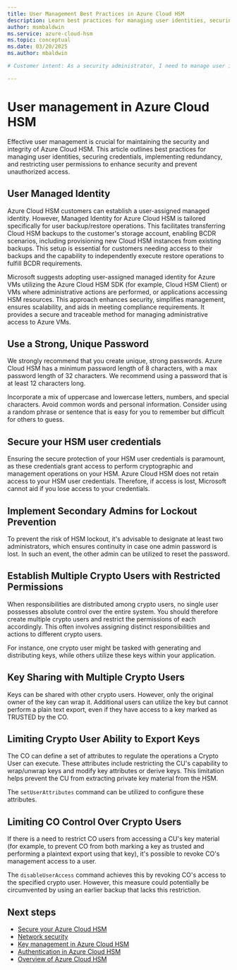 ```yaml
---
title: User Management Best Practices in Azure Cloud HSM
description: Learn best practices for managing user identities, securing credentials, implementing redundancy, and restricting user permissions in Azure Cloud HSM.
author: msmbaldwin
ms.service: azure-cloud-hsm
ms.topic: conceptual
ms.date: 03/20/2025
ms.author: mbaldwin

# Customer intent: As a security administrator, I need to manage user identities and permissions in Azure Cloud HSM to ensure security and compliance.

---
```


# User management in Azure Cloud HSM

Effective user management is crucial for maintaining the security and integrity of Azure Cloud HSM. This article outlines best practices for managing user identities, securing credentials, implementing redundancy, and restricting user permissions to enhance security and prevent unauthorized access.

## User Managed Identity

Azure Cloud HSM customers can establish a user-assigned managed identity. However, Managed Identity for Azure Cloud HSM is tailored specifically for user backup/restore operations. This facilitates transferring Cloud HSM backups to the customer's storage account, enabling BCDR scenarios, including provisioning new Cloud HSM instances from existing backups. This setup is essential for customers needing access to their backups and the capability to independently execute restore operations to fulfill BCDR requirements.  

Microsoft suggests adopting user-assigned managed identity for Azure VMs utilizing the Azure Cloud HSM SDK (for example, Cloud HSM Client) or VMs where administrative actions are performed, or applications accessing HSM resources. This approach enhances security, simplifies management, ensures scalability, and aids in meeting compliance requirements. It provides a secure and traceable method for managing administrative access to Azure VMs.

## Use a Strong, Unique Password

We strongly recommend that you create unique, strong passwords. Azure Cloud HSM has a minimum password length of 8 characters, with a max password length of 32 characters. We recommend using a password that is at least 12 characters long.  

Incorporate a mix of uppercase and lowercase letters, numbers, and special characters. Avoid common words and personal information. Consider using a random phrase or sentence that is easy for you to remember but difficult for others to guess.

## Secure your HSM user credentials

Ensuring the secure protection of your HSM user credentials is paramount, as these credentials grant access to perform cryptographic and management operations on your HSM. Azure Cloud HSM does not retain access to your HSM user credentials. Therefore, if access is lost, Microsoft cannot aid if you lose access to your credentials.

## Implement Secondary Admins for Lockout Prevention

To prevent the risk of HSM lockout, it's advisable to designate at least two administrators, which ensures continuity in case one admin password is lost. In such an event, the other admin can be utilized to reset the password.

## Establish Multiple Crypto Users with Restricted Permissions

When responsibilities are distributed among crypto users, no single user possesses absolute control over the entire system. You should therefore create multiple crypto users and restrict the permissions of each accordingly. This often involves assigning distinct responsibilities and actions to different crypto users.  

For instance, one crypto user might be tasked with generating and distributing keys, while others utilize these keys within your application.

## Key Sharing with Multiple Crypto Users

Keys can be shared with other crypto users. However, only the original owner of the key can wrap it. Additional users can utilize the key but cannot perform a plain text export, even if they have access to a key marked as TRUSTED by the CO.

## Limiting Crypto User Ability to Export Keys

The CO can define a set of attributes to regulate the operations a Crypto User can execute. These attributes include restricting the CU's capability to wrap/unwrap keys and modify key attributes or derive keys. This limitation helps prevent the CU from extracting private key material from the HSM.  

The `setUserAttributes` command can be utilized to configure these attributes.

## Limiting CO Control Over Crypto Users

If there is a need to restrict CO users from accessing a CU's key material (for example, to prevent CO from both marking a key as trusted and performing a plaintext export using that key), it's possible to revoke CO's management access to a user.  

The `disableUserAccess` command achieves this by revoking CO's access to the specified crypto user. However, this measure could potentially be circumvented by using an earlier backup that lacks this restriction.

## Next steps

- [Secure your Azure Cloud HSM](secure-cloud-hsm.md)
- [Network security](network-security.md)
- [Key management in Azure Cloud HSM](key-management.md)
- [Authentication in Azure Cloud HSM](authentication.md)
- [Overview of Azure Cloud HSM](overview.md)